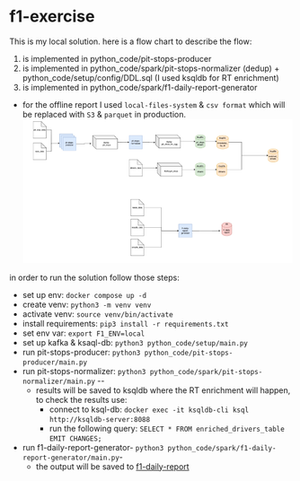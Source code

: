 # f1-exercise
This is my local solution.
here is a flow chart to describe the flow:
1. is implemented in python_code/pit-stops-producer
2. is implemented in python_code/spark/pit-stops-normalizer (dedup) + python_code/setup/config/DDL.sql (I used ksqldb for RT enrichment)
3. is implemented in python_code/spark/f1-daily-report-generator
* for the offline report I used `local-files-system` & `csv format` which will be replaced with `S3` & `parquet` in production. 
![img.png](img.png)

in order to run the solution follow those steps:
- set up env: `docker compose up -d`
- create venv: `python3 -m venv venv` 
- activate venv: `source venv/bin/activate`
- install requirements: `pip3 install -r requirements.txt`
- set env var: `export F1_ENV=local`
- set up kafka & ksaql-db:  `python3 python_code/setup/main.py`
- run pit-stops-producer: `python3 python_code/pit-stops-producer/main.py`
- run pit-stops-normalizer: `python3 python_code/spark/pit-stops-normalizer/main.py` -- 
  - results will be saved to ksqldb where the RT enrichment will happen, to check the results use:
    - connect to ksql-db: `docker exec -it ksqldb-cli ksql http://ksqldb-server:8088`
    - run the following query: `SELECT * FROM enriched_drivers_table EMIT CHANGES;` 
- run f1-daily-report-generator- `python3 python_code/spark/f1-daily-report-generator/main.py`- 
  - the output will be saved to [f1-daily-report](local_data%2Foutput%2Ff1-daily-report)
